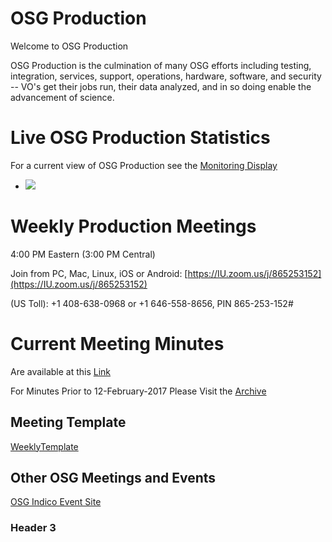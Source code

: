 # OSG Production

Welcome to OSG Production 

OSG Production is the culmination of many OSG efforts including testing, integration, services, support, operations, hardware, software, and security -- VO's get their jobs run, their data analyzed, and in so doing enable the advancement of science.

# Live OSG Production Statistics

For a current view of OSG Production see the [Monitoring Display](http://display.grid.iu.edu/)
   * <img src="http://gratiaweb1.grid.iu.edu/gratiastatic/today/osg_wall_hours.png"/>

# Weekly Production Meetings

4:00 PM Eastern (3:00 PM Central)

Join from PC, Mac, Linux, iOS or Android: [https://IU.zoom.us/j/865253152](https://IU.zoom.us/j/865253152)

(US Toll): +1 408-638-0968 or +1 646-558-8656, PIN 865-253-152#

# Current Meeting Minutes

Are available at this [Link](WeeklyMinutes)

For Minutes Prior to 12-February-2017 Please Visit the [Archive](https://twiki.grid.iu.edu/bin/view/Production/WeeklyProductionMeetings)

## Meeting Template

[WeeklyTemplate](WeeklyTemplate)

## Other OSG Meetings and Events

[OSG Indico Event Site](https://indico.fnal.gov/categoryDisplay.py?categId=86)

### Header 3
